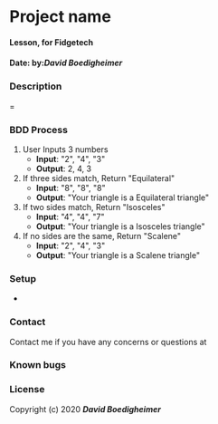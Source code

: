 # Project name
#### Lesson, for Fidgetech
#### Date:  by:_**David Boedigheimer**_
### Description
=
### BDD Process
1. User Inputs 3 numbers
      * **Input**: "2", "4", "3"
      * **Output**: 2, 4, 3
2. If three sides match, Return "Equilateral"
      * **Input**: "8", "8", "8"
      * **Output**: "Your triangle is a Equilateral triangle"
3. If two sides match, Return "Isosceles"
      * **Input**: "4", "4", "7"
      * **Output**: "Your triangle is a Isosceles triangle"
4. If no sides are the same, Return "Scalene"
      * **Input**: "2", "4", "3"
      * **Output**: "Your triangle is a Scalene triangle"
### Setup
*
### Contact
Contact me if you have any concerns or questions at
### Known bugs

### License

Copyright (c) 2020 _**David Boedigheimer**_